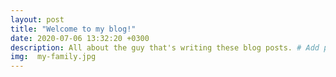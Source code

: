 ```yaml
---
layout: post
title: "Welcome to my blog!"
date: 2020-07-06 13:32:20 +0300
description: All about the guy that's writing these blog posts. # Add post description (optional)
img:  my-family.jpg
---
```


